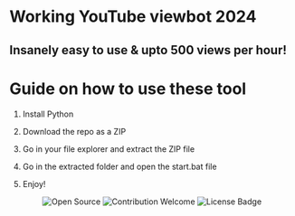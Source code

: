 # Working YouTube viewbot 2024   
   
## Insanely easy to use & upto 500 views per hour!    
  
# Guide on how to use these tool
  
1. Install Python  
   
2. Download the repo as a ZIP   
   
3. Go in your file explorer and extract the ZIP file   
 
4. Go in the extracted folder and open the start.bat file   
 
5. Enjoy!
 
<p align="center">
  <img src="https://badges.frapsoft.com/os/v1/open-source.svg?v=103" alt="Open Source"> 
  <img src="https://img.shields.io/badge/contributions-welcome-brightgreen.svg?style=flat" alt="Contribution Welcome">  
  <img src="https://img.shields.io/badge/License-GPLv3-blue.svg" alt="License Badge">    
</p> 